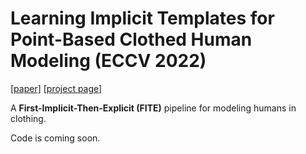 # Learning Implicit Templates for Point-Based Clothed Human Modeling (ECCV 2022)

[[paper]](empty) [[project page]](empty) 

A **First-Implicit-Then-Explicit (FITE)** pipeline for modeling humans in clothing.

Code is coming soon.

